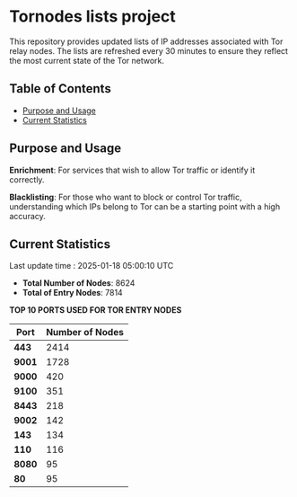 # Tornodes lists project

This repository provides updated lists of IP addresses associated with Tor relay nodes. The lists are refreshed every 30 minutes to ensure they reflect the most current state of the Tor network.

## Table of Contents

- [Purpose and Usage](#purpose-and-usage)
- [Current Statistics](#current-statistics)


## Purpose and Usage

**Enrichment**: For services that wish to allow Tor traffic or identify it correctly.

**Blacklisting**: For those who want to block or control Tor traffic, understanding which IPs belong to Tor can be a starting point with a high accuracy.

## Current Statistics

Last update time : 2025-01-18 05:00:10 UTC

- **Total Number of Nodes**: 8624
- **Total of Entry Nodes**: 7814

**TOP 10 PORTS USED FOR TOR ENTRY NODES**

| **Port** | **Number of Nodes** |
|------|-----------------|
| **443**   | 2414  |
| **9001**   | 1728  |
| **9000**   | 420  |
| **9100**   | 351  |
| **8443**   | 218  |
| **9002**   | 142  |
| **143**   | 134  |
| **110**   | 116  |
| **8080**   | 95  |
| **80**   | 95  |

